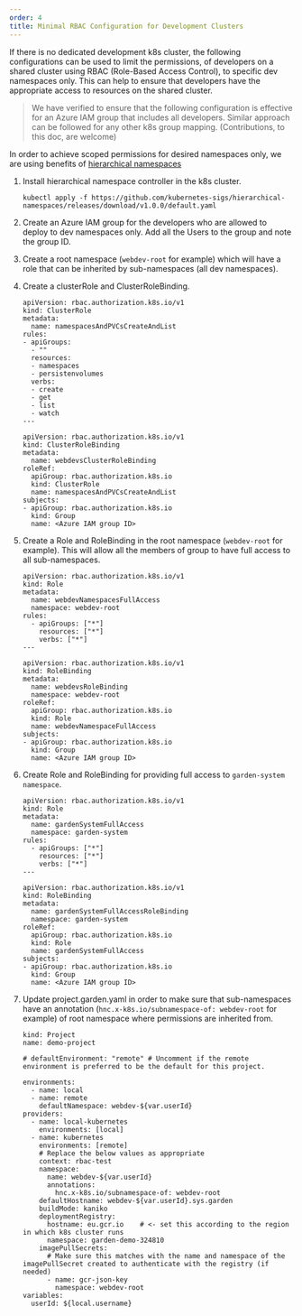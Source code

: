 ```yaml
---
order: 4
title: Minimal RBAC Configuration for Development Clusters
---
```


If there is no dedicated development k8s cluster, the following configurations can be used to limit the permissions, of developers on a shared cluster using RBAC (Role-Based Access Control), to specific dev namespaces only. This can help to ensure that developers have the appropriate access to resources on the shared cluster.

> We have verified to ensure that the following configuration is effective for an Azure IAM group that includes all developers. Similar approach can be followed for any other k8s group mapping. (Contributions, to this doc, are welcome)

In order to achieve scoped permissions for desired namespaces only, we are using benefits of [hierarchical namespaces](https://kubernetes.io/blog/2020/08/14/introducing-hierarchical-namespaces/)

1. Install hierarchical namespace controller in the k8s cluster.
    ```
    kubectl apply -f https://github.com/kubernetes-sigs/hierarchical-namespaces/releases/download/v1.0.0/default.yaml
    ```
2.  Create an Azure IAM group for the developers who are allowed to deploy to dev namespaces only. Add all the Users to the group and note the group ID.

3. Create a root namespace (`webdev-root` for example) which will have a role that can be inherited by sub-namespaces (all dev namespaces).

4. Create a clusterRole and ClusterRoleBinding.
    ```
    apiVersion: rbac.authorization.k8s.io/v1
    kind: ClusterRole
    metadata:
      name: namespacesAndPVCsCreateAndList
    rules:
    - apiGroups:
      - ""
      resources:
      - namespaces
      - persistenvolumes
      verbs:
      - create
      - get
      - list
      - watch
    ---

    apiVersion: rbac.authorization.k8s.io/v1
    kind: ClusterRoleBinding
    metadata:
      name: webdevsClusterRoleBinding
    roleRef:
      apiGroup: rbac.authorization.k8s.io
      kind: ClusterRole
      name: namespacesAndPVCsCreateAndList
    subjects:
    - apiGroup: rbac.authorization.k8s.io
      kind: Group
      name: <Azure IAM group ID>
    ```
5. Create a Role and RoleBinding in the root namespace (`webdev-root` for example). This will allow all the members of group to have full access to all sub-namespaces.
    ```
    apiVersion: rbac.authorization.k8s.io/v1
    kind: Role
    metadata:
      name: webdevNamespacesFullAccess
      namespace: webdev-root
    rules:
      - apiGroups: ["*"]
        resources: ["*"]
        verbs: ["*"]
    ---

    apiVersion: rbac.authorization.k8s.io/v1
    kind: RoleBinding
    metadata:
      name: webdevsRoleBinding
      namespace: webdev-root
    roleRef:
      apiGroup: rbac.authorization.k8s.io
      kind: Role
      name: webdevNamespaceFullAccess
    subjects:
    - apiGroup: rbac.authorization.k8s.io
      kind: Group
      name: <Azure IAM group ID>
    ```
6. Create Role and RoleBinding for providing full access to `garden-system namespace`.
    ```
    apiVersion: rbac.authorization.k8s.io/v1
    kind: Role
    metadata:
      name: gardenSystemFullAccess
      namespace: garden-system
    rules:
      - apiGroups: ["*"]
        resources: ["*"]
        verbs: ["*"]
    ---

    apiVersion: rbac.authorization.k8s.io/v1
    kind: RoleBinding
    metadata:
      name: gardenSystemFullAccessRoleBinding
      namespace: garden-system
    roleRef:
      apiGroup: rbac.authorization.k8s.io
      kind: Role
      name: gardenSystemFullAccess
    subjects:
    - apiGroup: rbac.authorization.k8s.io
      kind: Group
      name: <Azure IAM group ID>
    ```

7. Update project.garden.yaml in order to make sure that sub-namespaces have an annotation (`hnc.x-k8s.io/subnamespace-of: webdev-root` for example) of root namespace where permissions are inherited from.
    ```
    kind: Project
    name: demo-project

    # defaultEnvironment: "remote" # Uncomment if the remote environment is preferred to be the default for this project.

    environments:
      - name: local
      - name: remote
        defaultNamespace: webdev-${var.userId}
    providers:
      - name: local-kubernetes
        environments: [local]
      - name: kubernetes
        environments: [remote]
        # Replace the below values as appropriate
        context: rbac-test
        namespace:
          name: webdev-${var.userId}
          annotations:
            hnc.x-k8s.io/subnamespace-of: webdev-root
        defaultHostname: webdev-${var.userId}.sys.garden
        buildMode: kaniko
        deploymentRegistry:
          hostname: eu.gcr.io    # <- set this according to the region in which k8s cluster runs
          namespace: garden-demo-324810
        imagePullSecrets:
          # Make sure this matches with the name and namespace of the imagePullSecret created to authenticate with the registry (if needed)
          - name: gcr-json-key
            namespace: webdev-root
    variables:
      userId: ${local.username}
    ```
